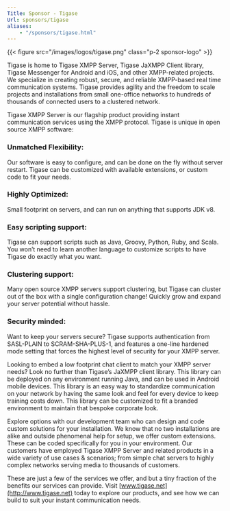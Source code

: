 ```yaml
---
Title: Sponsor - Tigase
Url: sponsors/tigase
aliases:
    - "/sponsors/tigase.html"
---
```


{{< figure src="/images/logos/tigase.png" class="p-2 sponsor-logo" >}}

Tigase is home to Tigase XMPP Server, Tigase JaXMPP Client library, Tigase Messenger for Android and iOS, and other XMPP-related projects.  We specialize in creating robust, secure, and reliable XMPP-based real time communication systems.  Tigase provides agility and the freedom to scale projects and installations from small one-office networks to hundreds of thousands of connected users to a clustered network.

Tigase XMPP Server is our flagship product providing instant communication services using the XMPP protocol. Tigase is unique in open source XMPP software:

### Unmatched Flexibility:

Our software is easy to configure, and can be done on the fly without server restart. Tigase can be customized with available extensions, or custom code to fit your needs.

### Highly Optimized:

Small footprint on servers, and can run on anything that supports JDK v8.

### Easy scripting support:

Tigase can support scripts such as Java, Groovy, Python, Ruby, and Scala.  You won’t need to learn another language to customize scripts to have Tigase do exactly what you want.

### Clustering support:

Many open source XMPP servers support clustering, but Tigase can cluster out of the box with a single configuration change!  Quickly grow and expand your server potential without hassle.

### Security minded:

Want to keep your servers secure?  Tigase supports authentication from SASL-PLAIN to SCRAM-SHA-PLUS-1, and features a one-line hardened mode setting that forces the highest level of security for your XMPP server.

Looking to embed a low footprint chat client to match your XMPP server needs?  Look no further than Tigase’s JaXMPP client library.  This library can be deployed on any environment running Java, and can be used in Android mobile devices.  This library is an easy way to standardize communication on your network by having the same look and feel for every device to keep training costs down.  This library can be customized to fit a branded environment to maintain that bespoke corporate look.

Explore options with our development team who can design and code custom solutions for your installation.  We know that no two installations are alike and outside phenomenal help for setup, we offer custom extensions.  These can be coded specifically for you in your environment.  Our customers have employed Tigase XMPP Server and related products in a wide variety of use cases & scenarios; from simple chat servers to highly complex networks serving media to thousands of customers.

These are just a few of the services we offer, and but a tiny fraction of the benefits our services can provide.  Visit [www.tigase.net](http://www.tigase.net) today to explore our products, and see how we can build to suit your instant communication needs.
